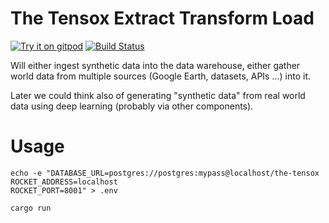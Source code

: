 # The Tensox Extract Transform Load
[![Try it on gitpod](https://img.shields.io/badge/try-on%20gitpod-brightgreen.svg)](https://gitpod.io/#https://github.com/The-Tensox/the-tensox-etl)
[![Build Status](https://img.shields.io/circleci/project/The-Tensox/the-tensox-etl/master.svg)](https://circleci.com/gh/The-Tensox/the-tensox-etl)

Will either ingest synthetic data into the data warehouse, either gather world data from multiple sources (Google Earth, datasets, APIs ...) into it.

Later we could think also of generating "synthetic data" from real world data using deep learning (probably via other components).


# Usage

```
echo -e "DATABASE_URL=postgres://postgres:mypass@localhost/the-tensox
ROCKET_ADDRESS=localhost
ROCKET_PORT=8001" > .env
```
    cargo run
